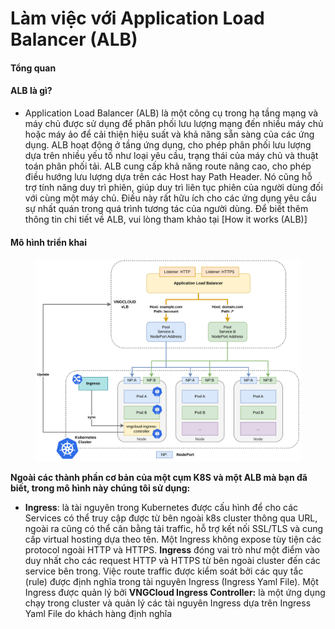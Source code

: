 # Làm việc với Application Load Balancer (ALB)

#### Tổng quan <a href="#workingwithapplicationloadbalancer-alb-tongquan" id="workingwithapplicationloadbalancer-alb-tongquan"></a>

#### ALB là gì? <a href="#workingwithapplicationloadbalancer-alb-alblagi" id="workingwithapplicationloadbalancer-alb-alblagi"></a>

* Application Load Balancer (ALB) là một công cụ trong hạ tầng mạng và máy chủ được sử dụng để phân phối lưu lượng mạng đến nhiều máy chủ hoặc máy ảo để cải thiện hiệu suất và khả năng sẵn sàng của các ứng dụng. ALB hoạt động ở tầng ứng dụng, cho phép phân phối lưu lượng dựa trên nhiều yếu tố như loại yêu cầu, trạng thái của máy chủ và thuật toán phân phối tải. ALB cung cấp khả năng route nâng cao, cho phép điều hướng lưu lượng dựa trên các Host hay Path Header. Nó cũng hỗ trợ tính năng duy trì phiên, giúp duy trì liên tục phiên của người dùng đối với cùng một máy chủ. Điều này rất hữu ích cho các ứng dụng yêu cầu sự nhất quán trong quá trình tương tác của người dùng. Để biết thêm thông tin chi tiết về ALB, vui lòng tham khảo tại \[How it works (ALB)]

#### Mô hình triển khai <a href="#workingwithapplicationloadbalancer-alb-mohinhtrienkhai" id="workingwithapplicationloadbalancer-alb-mohinhtrienkhai"></a>

<figure><img src="../../../.gitbook/assets/image (6) (1) (1) (1) (1) (1) (1) (1).png" alt=""><figcaption></figcaption></figure>

**Ngoài các thành phần cơ bản của một cụm K8S và một ALB mà bạn đã biết, trong mô hình này chúng tôi sử dụng:**

* **Ingress**: là tài nguyên trong Kubernetes được cấu hình để cho các Services có thể truy cập được từ bên ngoài k8s cluster thông qua URL, ngoài ra cũng có thể cân bằng tải traffic, hỗ trợ kết nối SSL/TLS và cung cấp virtual hosting dựa theo tên. Một Ingress không expose tùy tiện các protocol ngoài HTTP và HTTPS. **Ingress** đóng vai trò như một điểm vào duy nhất cho các request HTTP và HTTPS từ bên ngoài cluster đến các service bên trong. Việc route traffic được kiểm soát bởi các quy tắc (rule) được định nghĩa trong tài nguyên Ingress (Ingress Yaml File). Một Ingress được quản lý bởi **VNGCloud Ingress Controller:** là một ứng dụng chạy trong cluster và quản lý các tài nguyên Ingress dựa trên Ingress Yaml File do khách hàng định nghĩa
